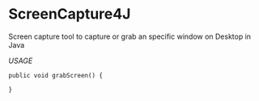 # ScreenCapture4J
Screen capture tool to capture or grab an specific window on Desktop in Java

*USAGE*

```
public void grabScreen() {

}

```
